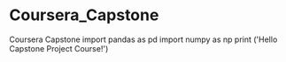 # Coursera_Capstone
Coursera Capstone
import pandas as pd
import numpy as np
print ('Hello Capstone Project Course!')
